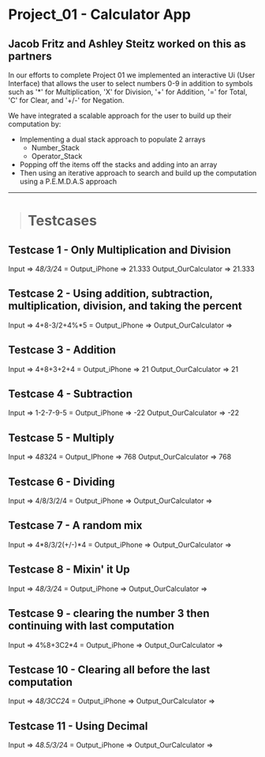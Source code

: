 # Project_01 - Calculator App
**Jacob Fritz and Ashley Steitz worked on this as partners**
---
In our efforts to complete Project 01 we implemented an interactive Ui (User Interface) that allows the user to select numbers 0-9 in addition
to symbols such as '*' for Multiplication, 'X' for Division, '+' for Addition, '=' for Total, 'C' for Clear, and '+/-' for Negation.

We have integrated a scalable approach for the user to build up their computation by:
- Implementing a dual stack approach to populate 2 arrays
  - Number_Stack 
  - Operator_Stack
- Popping off the items off the stacks and adding into an array
- Then using an iterative approach to search and build up the computation using a P.E.M.D.A.S approach


---
> # Testcases
## Testcase 1 - Only Multiplication and Division
Input => 4*8/3/2*4 =
Output_iPhone => 21.333
Output_OurCalculator => 21.333

## Testcase 2 - Using addition, subtraction, multiplication, division, and taking the percent
Input => 4+8-3/2+4%*5 =
Output_iPhone =>
Output_OurCalculator =>

## Testcase 3 - Addition
Input => 4+8+3+2+4 =
Output_iPhone => 21
Output_OurCalculator => 21

## Testcase 4 - Subtraction
Input => 1-2-7-9-5 =
Output_iPhone => -22
Output_OurCalculator => -22


## Testcase 5 - Multiply
Input => 4*8*3*2*4 =
Output_IPhone => 768
Output_OurCalculator => 768


## Testcase 6 - Dividing
Input => 4/8/3/2/4 =
Output_iPhone =>
Output_OurCalculator =>

## Testcase 7 - A random mix
Input => 4*8/3/2(+/-)*4 =
Output_iPhone =>
Output_OurCalculator =>

## Testcase 8 - Mixin' it Up
Input => 4*8/3/2*4 =
Output_iPhone =>
Output_OurCalculator =>

## Testcase 9 - clearing the number 3 then continuing with last computation
Input => 4%8+3C2*4 =
Output_iPhone =>
Output_OurCalculator =>

## Testcase 10 - Clearing all before the last computation
Input => 4*8/3CC2*4 =
Output_iPhone =>
Output_OurCalculator =>

## Testcase 11 - Using Decimal
Input => 4*8.5/3/2*4 =
Output_iPhone =>
Output_OurCalculator =>



